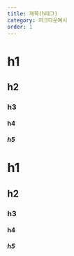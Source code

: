 ```yaml
---
title: 제목(h태그)
category: 마크다운예시
order: 1
---
```


# h1
## h2
### h3
#### h4
##### h5

<h1 id="h1">h1</h1>
<h2 id="h2">h2</h2>
<h3 id="h3">h3</h3>
<h4 id="h4">h4</h4>
<h5 id="h5">h5</h5>